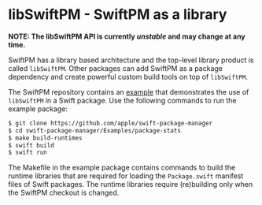 # libSwiftPM - SwiftPM as a library

**NOTE: The libSwiftPM API is currently _unstable_ and may change at any time.**

SwiftPM has a library based architecture and the top-level library product is
called `libSwiftPM`. Other packages can add SwiftPM as a package dependency and
create powerful custom build tools on top of `libSwiftPM`.

The SwiftPM repository contains an [example](https://github.com/apple/swift-package-manager/tree/master/Example/package-info) that demonstrates the use of
`libSwiftPM` in a Swift package. Use the following commands to run the example
package:

```sh
$ git clone https://github.com/apple/swift-package-manager
$ cd swift-package-manager/Examples/package-stats
$ make build-runtimes
$ swift build
$ swift run
```

The Makefile in the example package contains commands to build the runtime
libraries that are required for loading the `Package.swift` manifest files of
Swift packages. The runtime libraries require (re)building only when the SwiftPM
checkout is changed.

